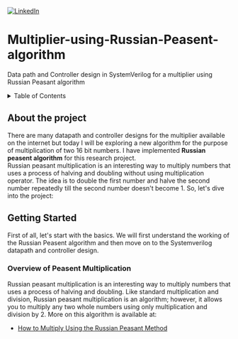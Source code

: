 [![LinkedIn][linkedin-shield]][linkedin-url]

# Multiplier-using-Russian-Peasent-algorithm
Data path and Controller design in SystemVerilog for a multiplier using Russian Peasant algorithm

<!-- TABLE OF CONTENTS -->
<details>
  <summary>Table of Contents</summary>
  <ol>
    <li>
      <a href="#about-the-project">About The Project</a>
    </li>
    <li>
      <a href="#getting-started">Getting Started</a>
      <ul>
        <li><a href="#overview-of-peasent-multiplication">Overview of Peasent Multiplication</a></li>
        <li><a href="#installation">Installation</a></li>
      </ul>
    </li>
    <li><a href="#usage">Usage</a></li>
    <li><a href="#roadmap">Roadmap</a></li>
    <li><a href="#contributing">Contributing</a></li>
    <li><a href="#license">License</a></li>
    <li><a href="#contact">Contact</a></li>
    <li><a href="#acknowledgments">Acknowledgments</a></li>
  </ol>
</details>

## About the project
There are many datapath and controller designs for the multiplier available on the internet but today I will be exploring a new algorithm for the purpose of multiplication of two 16 bit numbers. I have implemented **Russian peasent algorithm** for this research project.<br>
Russian peasant multiplication is an interesting way to multiply numbers that uses a process of halving and doubling without using multiplication operator. The idea is to double the first number and halve the second number repeatedly till the second number doesn't become 1. So, let's dive into the project:

## Getting Started
First of all, let's start with the basics. We will first understand the working of the Russian Peasent algorithm and then move on to the Systemverilog datapath and controller design.
### Overview of Peasent Multiplication
Russian peasant multiplication is an interesting way to multiply numbers that uses a process of halving and doubling. Like standard multiplication and division, Russian peasant multiplication is an algorithm; however, it allows you to multiply any two whole numbers using only multiplication and division by 2.
More on this algorithm is available at:<br>
  - [How to Multiply Using the Russian Peasant Method](https://www.wikihow.com/Multiply-Using-the-Russian-Peasant-Method)





<!-- MARKDOWN LINKS & IMAGES -->
[linkedin-shield]: https://img.shields.io/badge/-LinkedIn-black.svg?style=for-the-badge&logo=linkedin&colorB=555
[linkedin-url]: https://www.linkedin.com/in/muhammad-hammad-bashir/
